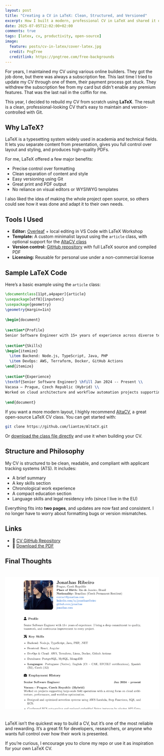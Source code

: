 ```yaml
---
layout: post
title: "Creating a CV in LaTeX: Clean, Structured, and Versioned"
excerpt: How I built a modern, professional CV in LaTeX and shared it on GitHub for easy versioning and reuse.
date: 2025-07-05T12:02:00+02:00
comments: true
tags: [latex, cv, productivity, open-source]
image:
  feature: posts/cv-in-latex/cover-latex.jpg
  credit: PngTree
  creditlink: https://pngtree.com/free-backgrounds
---
```


For years, I maintained my CV using various online builders. They got the job done, but there was always a subscription fee. This last time I tried to update my CV through one of them, their payment process got stuck. They withdrew the subscription fee from my card but didn't enable any premium features. That was the last nail in the coffin for me.

This year, I decided to rebuild my CV from scratch using **LaTeX**. The result is a clean, professional-looking CV that’s easy to maintain and version-controlled with Git.

## Why LaTeX?

LaTeX is a typesetting system widely used in academia and technical fields. It lets you separate content from presentation, gives you full control over layout and styling, and produces high-quality PDFs.

For me, LaTeX offered a few major benefits:

- Precise control over formatting  
- Clean separation of content and style  
- Easy versioning using Git  
- Great print and PDF output  
- No reliance on visual editors or WYSIWYG templates

I also liked the idea of making the whole project open source, so others could see how it was done and adapt it to their own needs.

## Tools I Used

- **Editor:** [Overleaf](https://overleaf.com) + local editing in VS Code with LaTeX Workshop  
- **Template:** A custom minimalist layout using the `article` class, with optional support for the [AltaCV class](https://github.com/liantze/AltaCV)  
- **Version control:** [GitHub repository](https://github.com/jonathas/your-cv-repo) with full LaTeX source and compiled PDF  
- **Licensing:** Reusable for personal use under a non-commercial license  

## Sample LaTeX Code

Here’s a basic example using the `article` class:

```latex
\documentclass[11pt,a4paper]{article}
\usepackage[utf8]{inputenc}
\usepackage{geometry}
\geometry{margin=1in}

\begin{document}

\section*{Profile}
Senior Software Engineer with 15+ years of experience across diverse technologies and teams.

\section*{Skills}
\begin{itemize}
  \item Backend: Node.js, TypeScript, Java, PHP
  \item DevOps: AWS, Terraform, Docker, GitHub Actions
\end{itemize}

\section*{Experience}
\textbf{Senior Software Engineer} \hfill Jan 2024 -- Present \\
Vacasa – Prague, Czech Republic (Hybrid) \\
Worked on cloud architecture and workflow automation projects supporting large-scale field operations.

\end{document}
```

If you want a more modern layout, I highly recommend [AltaCV](https://github.com/liantze/AltaCV), a great open-source LaTeX CV class. You can get started with:

```bash
git clone https://github.com/liantze/AltaCV.git
```

Or [download the class file directly](https://raw.githubusercontent.com/liantze/AltaCV/master/altacv.cls) and use it when building your CV.

## Structure and Philosophy

My CV is structured to be clean, readable, and compliant with applicant tracking systems (ATS). It includes:

- A brief summary  
- A key skills section  
- Chronological work experience  
- A compact education section  
- Language skills and legal residency info (since I live in the EU)

Everything fits into **two pages**, and updates are now fast and consistent. I no longer have to worry about formatting bugs or version mismatches.

## Links

- 📂 [CV GitHub Repository](https://github.com/jonathas/cv)  
- 📄 [Download the PDF](https://github.com/jonathas/cv/blob/master/CV_Jonathas_Ribeiro.pdf)

## Final Thoughts

<img src="/images/posts/cv-in-latex/cv-preview.png" alt="CV Preview" title="CV Preview" style="margin-top: 1.5em;margin-bottom: 1.5em;" />

LaTeX isn’t the quickest way to build a CV, but it’s one of the most reliable and rewarding. It’s a great fit for developers, researchers, or anyone who wants full control over how their work is presented.

If you’re curious, I encourage you to clone my repo or use it as inspiration for your own LaTeX CV.
